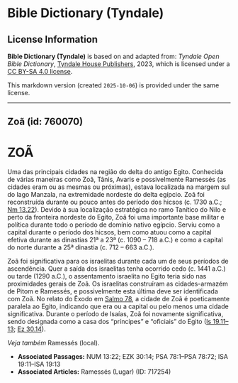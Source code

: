 # Bible Dictionary (Tyndale)

## License Information

**Bible Dictionary (Tyndale)** is based on and adapted from: _Tyndale Open Bible Dictionary_, [Tyndale House Publishers](https://tyndaleopenresources.com/), 2023, which is licensed under a [CC BY-SA 4.0 license](https://creativecommons.org/licenses/by-sa/4.0/legalcode.en).

This markdown version (created `2025-10-06`) is provided under the same license.



--------------------------------

## Zoã (id: 760070)

ZOÃ
===

Uma das principais cidades na região do delta do antigo Egito. Conhecida de várias maneiras como Zoã, Tânis, Avaris e possivelmente Ramessés (as cidades eram ou as mesmas ou próximas), estava localizada na margem sul do lago Manzala, na extremidade nordeste do delta egípcio. Zoã foi reconstruída durante ou pouco antes do período dos hicsos (c. 1730 a.C.; [Nm 13\.22](https://ref.ly/Num13:22)). Devido à sua localização estratégica no ramo Tanítico do Nilo e perto da fronteira nordeste do Egito, Zoã foi uma importante base militar e política durante todo o período de domínio nativo egípcio. Serviu como a capital durante o período dos hicsos, bem como atuou como a capital efetiva durante as dinastias 21ª a 23ª (c. 1090 – 718 a.C.) e como a capital do norte durante a 25ª dinastia (c. 712 – 663 a.C.).

Zoã foi significativa para os israelitas durante cada um de seus períodos de ascendência. Quer a saída dos israelitas tenha ocorrido cedo (c. 1441 a.C.) ou tarde (1290 a.C.), o assentamento israelita no Egito teria sido nas proximidades gerais de Zoã. Os israelitas construíram as cidades\-armazém de Pitom e Ramessés, e possivelmente esta última deve ser identificada com Zoã. No relato do Êxodo em [Salmo 78](https://ref.ly/Ps78:1-Ps78:72), a cidade de Zoã é poeticamente paralela ao Egito, indicando que era ou a capital ou pelo menos uma cidade significativa. Durante o período de Isaías, Zoã foi novamente significativa, sendo designada como a casa dos “príncipes” e “oficiais” do Egito ([Is 19\.11–13](https://ref.ly/Isa19:11-Isa19:13); [Ez 30\.14](https://ref.ly/Ezek30:14)).

*Veja também* Ramessés (local).

* **Associated Passages:** NUM 13:22; EZK 30:14; PSA 78:1–PSA 78:72; ISA 19:11–ISA 19:13
* **Associated Articles:** Ramessés (Lugar) (ID: 717254)

